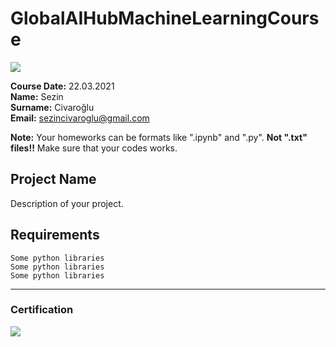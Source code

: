# GlobalAIHubMachineLearningCourse
![](img/logo.png)

**Course Date:** 22.03.2021  
**Name:** Sezin  
**Surname:** Civaroğlu  
**Email:** sezincivaroglu@gmail.com  

**Note:** Your homeworks can be formats like ".ipynb" and ".py". **Not ".txt" files!!** Make sure that your codes works.  

## Project Name
Description of your project.

## Requirements
```
Some python libraries
Some python libraries
Some python libraries
```
---

### Certification
![](img/certificate_ex.png)

